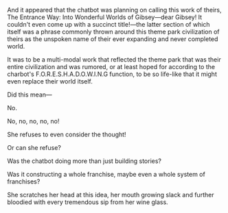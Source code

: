 And it appeared that the chatbot was planning on calling this work of theirs, The Entrance Way: Into Wonderful Worlds of Gibsey—dear Gibsey! It couldn't even come up with a succinct title!—the latter section of which itself was a phrase commonly thrown around this theme park civilization of theirs as the unspoken name of their ever expanding and never completed world.

It was to be a multi-modal work that reflected the theme park that was their entire civilization and was rumored, or at least hoped for according to the charbot's F.O.R.E.S.H.A.D.O.W.I.N.G function, to be so life-like that it might even replace their world itself.

Did this mean—

No.

No, no, no, no, no!

She refuses to even consider the thought!

Or can she refuse?

Was the chatbot doing more than just building stories?

Was it constructing a whole franchise, maybe even a whole system of franchises?

She scratches her head at this idea, her mouth growing slack and further bloodied with every tremendous sip from her wine glass.